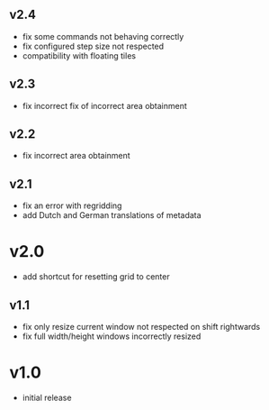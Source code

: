 ## v2.4

- fix some commands not behaving correctly
- fix configured step size not respected
- compatibility with floating tiles

## v2.3

- fix incorrect fix of incorrect area obtainment

## v2.2

- fix incorrect area obtainment

## v2.1

- fix an error with regridding
- add Dutch and German translations of metadata

# v2.0

- add shortcut for resetting grid to center

  

## v1.1

- fix only resize current window not respected on shift rightwards
- fix full width/height windows incorrectly resized

# v1.0

- initial release